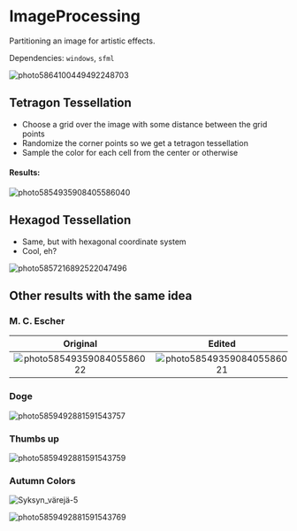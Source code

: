 # ImageProcessing

Partitioning an image for artistic effects.

Dependencies: `windows`, `sfml`

![photo5864100449492248703](https://user-images.githubusercontent.com/17768288/143422568-302635ec-50de-4ca5-990f-5246ce4fabcd.jpg)

## Tetragon Tessellation

- Choose a grid over the image with some distance between the grid points
- Randomize the corner points so we get a tetragon tessellation
- Sample the color for each cell from the center or otherwise

#### Results:

![photo5854935908405586040](https://user-images.githubusercontent.com/17768288/143422652-8eaffa99-d9fd-4836-bd36-2878a8cba2a0.jpg)

## Hexagod Tessellation

- Same, but with hexagonal coordinate system
- Cool, eh?


![photo5857216892522047496](https://user-images.githubusercontent.com/17768288/143422958-5c4b31cf-e6bb-4730-8b22-007d977ecc65.jpg)

## Other results with the same idea

### M. C. Escher

Original                   |  Edited | Another
:-------------------------:|:-------------------------:|---------------------:|
![photo5854935908405586022](https://user-images.githubusercontent.com/17768288/143423482-4301e9be-4a36-4f8e-96af-52a84aa52ec4.jpg)  | ![photo5854935908405586021](https://user-images.githubusercontent.com/17768288/143423614-625dbc6b-956a-45ad-b481-f78a8eef6607.jpg) | ![photo5854935908405586026](https://user-images.githubusercontent.com/17768288/143423775-a2c75613-3ada-4f40-9495-82ec4c1139db.jpg)

### Doge

![photo5859492881591543757](https://user-images.githubusercontent.com/17768288/143423864-b86820f1-916b-4449-bc21-687d8da48f72.jpg)

### Thumbs up

![photo5859492881591543759](https://user-images.githubusercontent.com/17768288/143423913-1bfdb5de-7879-4bbf-8e96-fafc946f568d.jpg)

### Autumn Colors

![Syksyn_värejä-5](https://user-images.githubusercontent.com/17768288/143423940-af4dd7d8-b701-4f09-b9b0-337405f3e297.jpg)

![photo5859492881591543769](https://user-images.githubusercontent.com/17768288/143424233-0883cce3-a112-4d04-9268-860d7cffbc36.jpg)

